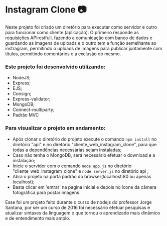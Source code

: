 # Instagram Clone :camera: 

Neste projeto foi criado um diretório para executar como servidor e outro para funcionar como cliente (aplicação). O primeiro responde as requisições APIrestfull, fazendo a comunicação com banco de dados e guardando as imagens de uploads e o outro tem a função semelhante ao instragram, permitindo o uploads de imagens para publicar juntamente com títulos, permitindo comentários e a exclusão do mesmo.

### Este projeto foi desenvolvido utilizando:

- NodeJS;
- Express;
- EJS;
- Consign;
- Express-validator;
- MongoDB;
- Connect-multiparty;
- Padrão MVC

### Para visualizar o projeto em andamento:

- Após clonar o diretório do projeto execute o comando `npm install`  no diretório "api" e  no diretório "cliente_web_instagram_clone", para que todas a dependências necessárias sejam instaladas;
- Caso não tenha o MongoDB, será necessário efetuar o download e a instalação;
- Inicie o servidor com o comando `node app.js`  no diretório "cliente_web_instagram_clone" e `node server.js`  no diretório api ;
- Abra o projeto na porta padrão do browser(localhost:80 ou apenas localhost);
- Basta clicar em 'entrar' na pagina inicial e depois no ícone da câmera fotográfica para postar imagens  

Esse foi um projeto feito durante o curso de nodejs do professor Jorge Santana, por ser um curso de 2016 foi necessário efetuar  pesquisas e atualizar sintaxes da linguagem o que tornou o aprendizado mais dinâmico e de entendimento mais amplo.

